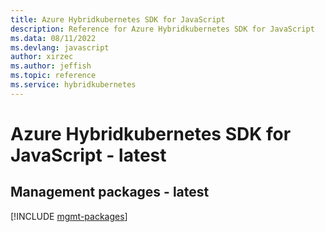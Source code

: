 ```yaml
---
title: Azure Hybridkubernetes SDK for JavaScript
description: Reference for Azure Hybridkubernetes SDK for JavaScript
ms.data: 08/11/2022
ms.devlang: javascript
author: xirzec
ms.author: jeffish
ms.topic: reference
ms.service: hybridkubernetes
---
```

# Azure Hybridkubernetes SDK for JavaScript - latest

## Management packages - latest
[!INCLUDE [mgmt-packages](hybridkubernetes-mgmt-index.md)]
